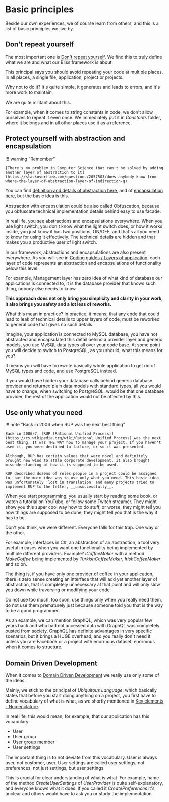 # Basic principles

Beside our own experiences, we of course learn from others, and this is a list of basic principles we live by.

## Don't repeat yourself

The most important one is [Don't repeat yourself](https://en.wikipedia.org/wiki/Don%27t_repeat_yourself). We find this to truly define what we are and what our Bliss framework is about.

This principal says you should avoid repeating your code at multiple places. In all places, a single file, application, project or projects.

Why not to do it? It's quite simple, it generates and leads to errors, and it's more work to maintain.

We are quite militant about this. 

For example, when it comes to string constants in code, we don't allow ourselves to repeat it even once. We immediately put it in _Constants_ folder, where it belongs and in all other places use it as a reference.


## Protect yourself with abstraction and encapsulation

!!! warning "Remember"

    [There's no problem in Computer Science that can't be solved by adding another layer of abstraction to it](https://stackoverflow.com/questions/2057503/does-anybody-know-from-where-the-layer-of-abstraction-layer-of-indirection-q)


You can find [definition and details of abstraction here](https://www.indeed.com/career-advice/career-development/abstraction-in-computer-science), and of [encapsulation here](https://en.wikipedia.org/wiki/Encapsulation_(computer_programming)), but the basic idea is this.

Abstraction with encapsulation could be also called Obfuscation, because you obfuscate technical implementation details behind easy to use facade.

In real life, you see abstractions and encapsulations everywhere. When you use light switch, you don't know what the light switch does, or how it works inside, you just know it has two positions, ON/OFF, and that's all you need to know for using it effectively. The technical details are hidden and that makes you a productive user of light switch.

In our framework, abstractions and encapsulations are also present everywhere. As you will see in [Coding guides / Layers of application](../coding-guidelines/layers-of-application.md), each layer of code represents an abstraction and encapsulations of functionality below this level.

For example, Management layer has zero idea of what kind of database our applications is connected to, it is the database provider that knows such thing, nobody else needs to know. 

__This approach does not only bring you simplicity and clarity in your work, it also brings you safety and a lot less of reworks.__

What this mean in practice? In practice, it means, that any code that could lead to leak of technical details to upper layers of code, must be reworked to general code that gives no such details.

Imagine, your application is connected to MySQL database, you have not abstracted and encapsulated this detail behind a provider layer and generic models, you use MySQL data types all over your code base. At some point you will decide to switch to PostgreSQL, as you should, what this means for you? 

It means you will have to rewrite basically whole application to get rid of MySQL types and code, and use PostgreSQL instead.

If you would have hidden your database calls behind generic database provider and returned plain data models with standard types, all you would have to change, when switching to PostgreSQL, would be that one database provider, the rest of the application would not be affected by this.


## Use only what you need

!!! note "Back in 2006 when RUP was the next best thing"

    Back in 2006/7, [RUP (Rational Unified Process)](https://cs.wikipedia.org/wiki/Rational_Unified_Process) was the next best thing. It was THE WAY how to manage your project. If you haven't used it, you were destined to failure, or so it was presented.

    Although, RUP has certain values that were novel and definitely brought new wind to stale corporate development, it also brought misunderstanding of how it is supposed to be used.

    RUP described dozens of roles people in a project could be assigned to, but the main idea was to use only what you need. This basic idea was unfortunately 'lost in translation' and many projects tried to implement RUP to the letter, __unsuccessfully__.


When you start programming, you usually start by reading some book, or watch a tutorial on YouTube, or follow some Twitch streamer. They might show you this super cool way how to do stuff, or worse, they might tell you how things are supposed to be done, they might tell you that is the way it has to be.

Don't you think, we were different. Everyone falls for this trap. One way or the other.

For example, interfaces in C#, an abstraction of an abstraction, a tool very useful in cases when you want one functionality being implemented by multiple different providers. Example? _ICoffeeMaker_ with a method _MakeCoffee_ being implemented by _TurkishCoffeeMaker_, _IrishCoffeeMaker_, and so on.

The thing is, if you have only one provider of coffee in your application, there is zero sense creating an interface that will add yet another layer of abstraction, that is completely unnecessary at that point and will only slow you down while traversing or modifying your code. 

Do not use too much, too soon, use things only when you really need them, do not use them prematurely just because someone told you that is the way to be a good programmer.

As an example, we can mention GraphQL, which was very popular few years back and who had not accessed data with GraphQL was completely ousted from society. GraphQL has definite advantages in very specific scenarios, but it brings a HUGE overhead, and you really don't need it unless you are Facebook or a project with enormous dataset, enormous when it comes to structure.

## Domain Driven Development

When it comes to [Domain Driven Development](https://redis.com/glossary/domain-driven-design-ddd/#:~:text=Domain-Driven%20Design%20(DDD)%20is%20a%20software%20development%20philosophy,the%20business%20needs%20it%20serves.) we really use only some of the ideas.

Mainly, we stick to the principal of _Ubiquitous Language_, which basically states that before you start doing anything on a project, you first have to define vocabulary of what is what, as we shortly mentioned in [Key elements - Nomenclature](../key-elements.md#nomenclature).

In real life, this would mean, for example, that our application has this vocabulary:

- User
- User group
- User group member
- User settings

The important thing is to not deviate from this vocabulary. User is always user, not customer, user. User settings are called user settings, not preferences, not just settings, but user settings.

This is crucial for clear understanding of what is what. For example, name of the method _CreateUserSettings_ of _UserProvider_ is quite self-explanatory, and everyone knows what it does. If you called it _CreatePreferences_ it's unclear and others would have to ask you or study the implementation.